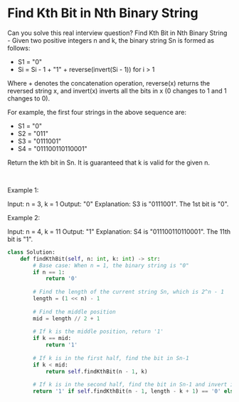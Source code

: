 # Find Kth Bit in Nth Binary String

Can you solve this real interview question? Find Kth Bit in Nth Binary String - Given two positive integers n and k, the binary string Sn is formed as follows:

 * S1 = "0"
 * Si = Si - 1 + "1" + reverse(invert(Si - 1)) for i > 1

Where + denotes the concatenation operation, reverse(x) returns the reversed string x, and invert(x) inverts all the bits in x (0 changes to 1 and 1 changes to 0).

For example, the first four strings in the above sequence are:

 * S1 = "0"
 * S2 = "011"
 * S3 = "0111001"
 * S4 = "011100110110001"

Return the kth bit in Sn. It is guaranteed that k is valid for the given n.

 

Example 1:


Input: n = 3, k = 1
Output: "0"
Explanation: S3 is "0111001".
The 1st bit is "0".


Example 2:


Input: n = 4, k = 11
Output: "1"
Explanation: S4 is "011100110110001".
The 11th bit is "1".

```py
class Solution:
    def findKthBit(self, n: int, k: int) -> str:
        # Base case: When n = 1, the binary string is "0"
        if n == 1:
            return '0'
        
        # Find the length of the current string Sn, which is 2^n - 1
        length = (1 << n) - 1
        
        # Find the middle position
        mid = length // 2 + 1
        
        # If k is the middle position, return '1'
        if k == mid:
            return '1'
        
        # If k is in the first half, find the bit in Sn-1
        if k < mid:
            return self.findKthBit(n - 1, k)
        
        # If k is in the second half, find the bit in Sn-1 and invert it
        return '1' if self.findKthBit(n - 1, length - k + 1) == '0' else '0'
```
